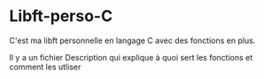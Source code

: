 # Libft-perso-C

C'est ma libft personnelle en langage C avec des fonctions en plus.

Il y a un fichier Description qui explique à quoi sert les fonctions et comment les utliser
